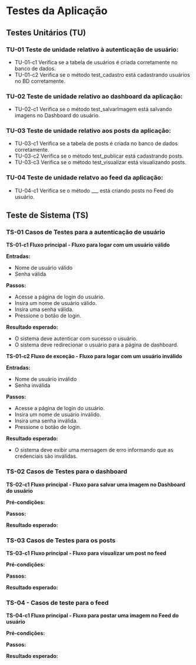 # Testes da Aplicação

## Testes Unitários (TU)

### TU-01 Teste de unidade relativo à autenticação de usuário:
* TU-01-c1 Verifica se a tabela de usuários é criada corretamente no banco de dados.
* TU-01-c2 Verifica se o método test_cadastro está cadastrando usuários no BD corretamente.

### TU-02 Teste de unidade relativo ao dashboard da aplicação:
* TU-02-c1 Verifica se o método test_salvarImagem está salvando imagens no Dashboard do usuário.

### TU-03 Teste de unidade relativo aos posts da aplicação:
* TU-03-c1 Verifica se a tabela de posts é criada no banco de dados corretamente.
* TU-03-c2 Verifica se o método test_publicar está cadastrando posts.
* TU-03-c3 Verifica se o método test_visualizar está visualizando posts.

### TU-04 Teste de unidade relatvo ao feed da aplicação:
* TU-04-c1 Verifica se o método ___ está criando posts no Feed do usuário.

## Teste de Sistema (TS)

### TS-01 Casos de Testes para a autenticação de usuário

**TS-01-c1 Fluxo principal - Fluxo para logar com um usuário válido**

**Entradas:**
- Nome de usuário válido
- Senha válida

**Passos:**
- Acesse a página de login do usuário.
- Insira um nome de usuário válido.
- Insira uma senha válida.
- Pressione o botão de login.

**Resultado esperado:**
- O sistema deve autenticar com sucesso o usuário.
- O sistema deve redirecionar o usuário para a página de dashboard.

**TS-01-c2 Fluxo de exceção - Fluxo para logar com um usuário inválido**

**Entradas:**
- Nome de usuário inválido
- Senha inválida

**Passos:**
- Acesse a página de login do usuário.
- Insira um nome de usuário inválido.
- Insira uma senha inválida.
- Pressione o botão de login.

**Resultado esperado:**
- O sistema deve exibir uma mensagem de erro informando que as credenciais são inválidas.

### TS-02 Casos de Testes para o dashboard

**TS-02-c1 Fluxo principal - Fluxo para salvar uma imagem no Dashboard do usuário**

**Pré-condições:**

**Passos:**


**Resultado esperado:**

### TS-03 Casos de Testes para os posts

**TS-03-c1 Fluxo principal - Fluxo para visualizar um post no feed**

**Pré-condições:**

**Passos:**

**Resultado esperado:**

### TS-04 - Casos de teste para o feed

**TS-04-c1 Fluxo principal - Fluxo para postar uma imagem no Feed do usuário**

**Pré-condições:**

**Passos:**

**Resultado esperado:**